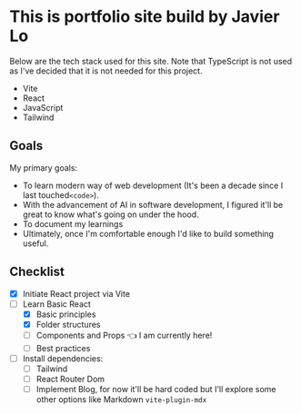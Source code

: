 # This is portfolio site build by Javier Lo

Below are the tech stack used for this site. Note that TypeScript is not used as I've decided that it is not needed for this project.
- Vite
- React
- JavaScript
- Tailwind

## Goals
My primary goals: 
- To learn modern way of web development (It's been a decade since I last touched`<code>`).
- With the advancement of AI in software development, I figured it'll be great to know what's going on under the hood.
- To document my learnings
- Ultimately, once I'm comfortable enough I'd like to build something useful.

## Checklist
- [x] Initiate React project via Vite
- [ ] Learn Basic React
  - [x] Basic principles
  - [x] Folder structures
  - [ ] Components and Props 👈 I am currently here!
  - [ ] Best practices
- [ ] Install dependencies:
  - [ ] Tailwind
  - [ ] React Router Dom
  - [ ] Implement Blog, for now it'll be hard coded but I'll explore some other options like Markdown `vite-plugin-mdx`